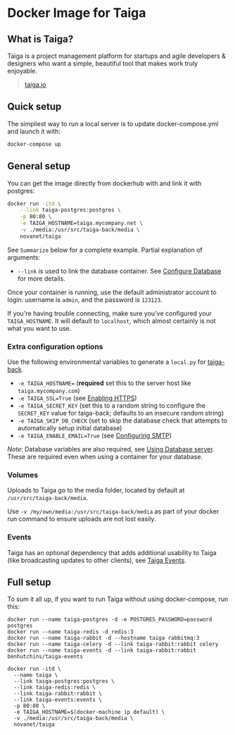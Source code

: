 Docker Image for Taiga
======================

What is Taiga?
--------------

Taiga is a project management platform for startups and agile developers & designers who want a simple, beautiful tool that makes work truly enjoyable.

> [taiga.io](https://taiga.io)

Quick setup
-----------

The simpliest way to run a local server is to update docker-compose.yml and launch it with:

```bash
docker-compose up
```

General setup
-------------

You can get the image directly from dockerhub with and link it with postgres:

```bash
docker run -itd \
    --link taiga-postgres:postgres \
    -p 80:80 \
    -e TAIGA_HOSTNAME=taiga.mycompany.net \
    -v ./media:/usr/src/taiga-back/media \
    novanet/taiga
```

See `Summarize` below for a complete example. Partial explanation of arguments:

  - `--link` is used to link the database container. See [Configure Database](doc/db.md) for more details.

Once your container is running, use the default administrator account to login: username is `admin`, and the password is `123123`.

If you're having trouble connecting, make sure you've configured your `TAIGA_HOSTNAME`. It will default to `localhost`, which almost certainly is not what you want to use.

### Extra configuration options

Use the following environmental variables to generate a `local.py` for [taiga-back](https://github.com/taigaio/taiga-back).

  - `-e TAIGA_HOSTNAME=` (**required** set this to the server host like `taiga.mycompany.com`)
  - `-e TAIGA_SSL=True` (see [Enabling HTTPS](doc/https.md))
  - `-e TAIGA_SECRET_KEY` (set this to a random string to configure the `SECRET_KEY` value for taiga-back; defaults to an insecure random string)
  - `-e TAIGA_SKIP_DB_CHECK` (set to skip the database check that attempts to automatically setup initial database)
  - `-e TAIGA_ENABLE_EMAIL=True` (see [Configuring SMTP](doc/mail.md))

*Note*: Database variables are also required, see [Using Database server](doc/db.md). These are required even when using a container for your database.

### Volumes

Uploads to Taiga go to the media folder, located by default at `/usr/src/taiga-back/media`.

Use `-v /my/own/media:/usr/src/taiga-back/media` as part of your docker run command to ensure uploads are not lost easily.

### Events

Taiga has an optional dependency that adds additional usability to Taiga (like broadcasting updates to other clients), see [Taiga Events](doc/events.md).

Full setup
----------

To sum it all up, if you want to run Taiga without using docker-compose, run this:

    docker run --name taiga-postgres -d -e POSTGRES_PASSWORD=password postgres
    docker run --name taiga-redis -d redis:3
    docker run --name taiga-rabbit -d --hostname taiga rabbitmq:3
    docker run --name taiga-celery -d --link taiga-rabbit:rabbit celery
    docker run --name taiga-events -d --link taiga-rabbit:rabbit benhutchins/taiga-events

    docker run -itd \
      --name taiga \
      --link taiga-postgres:postgres \
      --link taiga-redis:redis \
      --link taiga-rabbit:rabbit \
      --link taiga-events:events \
      -p 80:80 \
      -e TAIGA_HOSTNAME=$(docker-machine ip default) \
      -v ./media:/usr/src/taiga-back/media \
      novanet/taiga